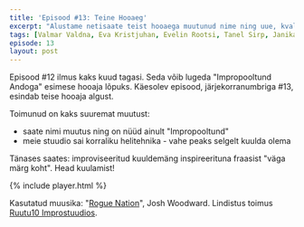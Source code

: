 ```yaml
---
title: 'Episood #13: Teine Hooaeg'
excerpt: "Alustame netisaate teist hooaega muutunud nime ning uue, kvaliteetse helitehnikaga"
tags: [Valmar Valdna, Eva Kristjuhan, Evelin Rootsi, Tanel Sirp, Janika Hirvelaan, Ando Roots]
episode: 13
layout: post
---
```


Episood #12 ilmus kaks kuud tagasi. Seda võib lugeda "Impropooltund Andoga" esimese hooaja lõpuks. Käesolev episood, järjekorranumbriga #13, esindab teise hooaja algust.

Toimunud on kaks suuremat muutust:

- saate nimi muutus ning on nüüd ainult "Impropooltund"
- meie stuudio sai korraliku helitehnika - vahe peaks selgelt kuulda olema

Tänases saates: improviseeritud kuuldemäng inspireerituna fraasist "väga märg koht". Head kuulamist!

{% include player.html %}

Kasutatud muusika: "[Rogue Nation](http://www.joshwoodward.com/song/RogueNation)", Josh Woodward. Lindistus toimus [Ruutu10 Improstuudios](http://ruutu10.ee/).
